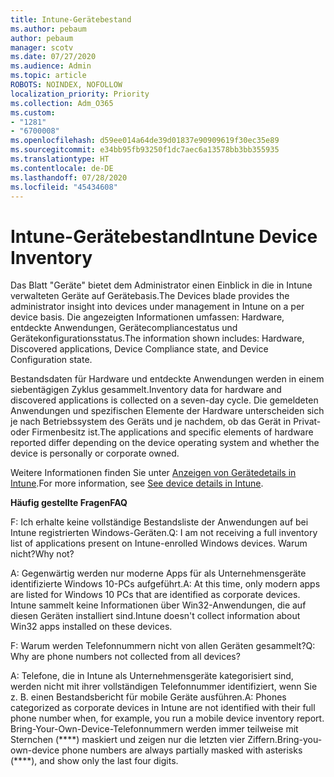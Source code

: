 ```yaml
---
title: Intune-Gerätebestand
ms.author: pebaum
author: pebaum
manager: scotv
ms.date: 07/27/2020
ms.audience: Admin
ms.topic: article
ROBOTS: NOINDEX, NOFOLLOW
localization_priority: Priority
ms.collection: Adm_O365
ms.custom:
- "1281"
- "6700008"
ms.openlocfilehash: d59ee014a64de39d01837e90909619f30ec35e89
ms.sourcegitcommit: e34bb95fb93250f1dc7aec6a13578bb3bb355935
ms.translationtype: HT
ms.contentlocale: de-DE
ms.lasthandoff: 07/28/2020
ms.locfileid: "45434608"
---
```

# <a name="intune-device-inventory"></a><span data-ttu-id="501ce-102">Intune-Gerätebestand</span><span class="sxs-lookup"><span data-stu-id="501ce-102">Intune Device Inventory</span></span>

<span data-ttu-id="501ce-103">Das Blatt "Geräte" bietet dem Administrator einen Einblick in die in Intune verwalteten Geräte auf Gerätebasis.</span><span class="sxs-lookup"><span data-stu-id="501ce-103">The Devices blade provides the administrator insight into devices under management in Intune on a per device basis.</span></span> <span data-ttu-id="501ce-104">Die angezeigten Informationen umfassen: Hardware, entdeckte Anwendungen, Gerätecompliancestatus und Gerätekonfigurationsstatus.</span><span class="sxs-lookup"><span data-stu-id="501ce-104">The information shown includes: Hardware, Discovered applications, Device Compliance state, and Device Configuration state.</span></span>

<span data-ttu-id="501ce-105">Bestandsdaten für Hardware und entdeckte Anwendungen werden in einem siebentägigen Zyklus gesammelt.</span><span class="sxs-lookup"><span data-stu-id="501ce-105">Inventory data for hardware and discovered applications is collected on a seven-day cycle.</span></span> <span data-ttu-id="501ce-106">Die gemeldeten Anwendungen und spezifischen Elemente der Hardware unterscheiden sich je nach Betriebssystem des Geräts und je nachdem, ob das Gerät in Privat- oder Firmenbesitz ist.</span><span class="sxs-lookup"><span data-stu-id="501ce-106">The applications and specific elements of hardware reported differ depending on the device operating system and whether the device is personally or corporate owned.</span></span>

<span data-ttu-id="501ce-107">Weitere Informationen finden Sie unter [Anzeigen von Gerätedetails in Intune](https://docs.microsoft.com/intune/device-inventory).</span><span class="sxs-lookup"><span data-stu-id="501ce-107">For more information, see [See device details in Intune](https://docs.microsoft.com/intune/device-inventory).</span></span>

<span data-ttu-id="501ce-108">**Häufig gestellte Fragen**</span><span class="sxs-lookup"><span data-stu-id="501ce-108">**FAQ**</span></span>

<span data-ttu-id="501ce-109">F: Ich erhalte keine vollständige Bestandsliste der Anwendungen auf bei Intune registrierten Windows-Geräten.</span><span class="sxs-lookup"><span data-stu-id="501ce-109">Q: I am not receiving a full inventory list of applications present on Intune-enrolled Windows devices.</span></span> <span data-ttu-id="501ce-110">Warum nicht?</span><span class="sxs-lookup"><span data-stu-id="501ce-110">Why not?</span></span>

<span data-ttu-id="501ce-111">A: Gegenwärtig werden nur moderne Apps für als Unternehmensgeräte identifizierte Windows 10-PCs aufgeführt.</span><span class="sxs-lookup"><span data-stu-id="501ce-111">A: At this time, only modern apps are listed for Windows 10 PCs that are identified as corporate devices.</span></span> <span data-ttu-id="501ce-112">Intune sammelt keine Informationen über Win32-Anwendungen, die auf diesen Geräten installiert sind.</span><span class="sxs-lookup"><span data-stu-id="501ce-112">Intune doesn't collect information about Win32 apps installed on these devices.</span></span>

<span data-ttu-id="501ce-113">F: Warum werden Telefonnummern nicht von allen Geräten gesammelt?</span><span class="sxs-lookup"><span data-stu-id="501ce-113">Q: Why are phone numbers not collected from all devices?</span></span>

<span data-ttu-id="501ce-114">A: Telefone, die in Intune als Unternehmensgeräte kategorisiert sind, werden nicht mit ihrer vollständigen Telefonnummer identifiziert, wenn Sie z. B. einen Bestandsbericht für mobile Geräte ausführen.</span><span class="sxs-lookup"><span data-stu-id="501ce-114">A: Phones categorized as corporate devices in Intune are not identified with their full phone number when, for example, you run a mobile device inventory report.</span></span> <span data-ttu-id="501ce-115">Bring-Your-Own-Device-Telefonnummern werden immer teilweise mit Sternchen (\*\*\*\*) maskiert und zeigen nur die letzten vier Ziffern.</span><span class="sxs-lookup"><span data-stu-id="501ce-115">Bring-you-own-device phone numbers are always partially masked with asterisks (\*\*\*\*), and show only the last four digits.</span></span>